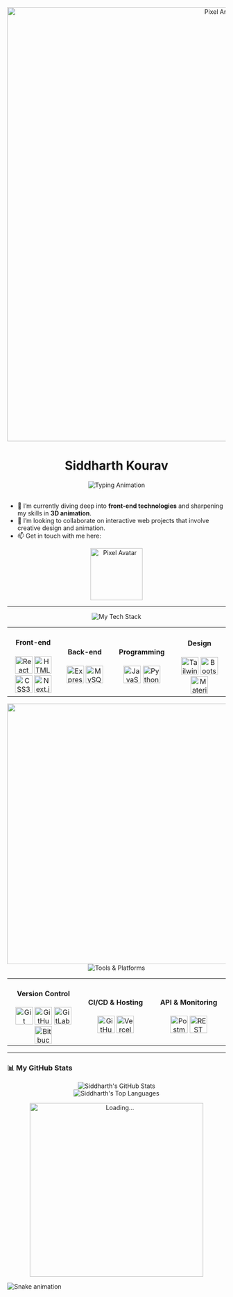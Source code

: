<div align="center">
  <!-- Pixel Art Banner -->
  <img src="https://raw.githubusercontent.com/MAiiialen/Maiiialen/master/resources/header_black.gif" width="1000" alt="Pixel Art Banner"/>
</div>

<h1 align="center">Siddharth Kourav</h1>

<div align="center">
  <!-- Typing Animation with Pixel Font -->
  <img src="https://readme-typing-svg.demolab.com?font=Press+Start+2P&size=18&duration=4000&pause=500&color=03A062&center=true&vCenter=true&width=500&lines=Full+Stack+Developer;3D+Designer;Open+Source+Contributor;Pixel+Art+Enthusiast" alt="Typing Animation"/>
</div>

<br>

- 🌱 I’m currently diving deep into **front-end technologies** and sharpening my skills in **3D animation**.  
- 👯 I’m looking to collaborate on interactive web projects that involve creative design and animation.  
- 📫 Get in touch with me here:  

<p align="center">
  <img src="https://raw.githubusercontent.com/Tiny-Foxes/Pixel-Art-Icons/main/Icons/dev.png" width="120" alt="Pixel Avatar"/>
</p>

---

<div align="center">
  <img src="https://readme-typing-svg.demolab.com?font=Press+Start+2P&size=18&duration=4000&pause=500&color=3397F7&center=true&vCenter=true&width=500&lines=My+Tech+Stack" alt="My Tech Stack"/>
</div>

<!-- Tech Stack with Pixel Icons -->
<table align="center">
  <tr>
    <td align="center" width="150">
      <h4 align="center">Front-end</h4>
      <img src="https://raw.githubusercontent.com/Tiny-Foxes/Pixel-Art-Icons/main/Icons/react.png" width="40" title="React"/>
      <img src="https://raw.githubusercontent.com/Tiny-Foxes/Pixel-Art-Icons/main/Icons/html.png" width="40" title="HTML5"/>
      <img src="https://raw.githubusercontent.com/Tiny-Foxes/Pixel-Art-Icons/main/Icons/css.png" width="40" title="CSS3"/>
      <img src="https://raw.githubusercontent.com/Tiny-Foxes/Pixel-Art-Icons/main/Icons/next.png" width="40" title="Next.js"/>
    </td>
    <td align="center" width="150">
      <h4 align="center">Back-end</h4>
      <img src="https://raw.githubusercontent.com/Tiny-Foxes/Pixel-Art-Icons/main/Icons/express.png" width="40" title="Express.js"/>
      <img src="https://raw.githubusercontent.com/Tiny-Foxes/Pixel-Art-Icons/main/Icons/mysql.png" width="40" title="MySQL"/>
    </td>
    <td align="center" width="150">
      <h4 align="center">Programming</h4>
      <img src="https://raw.githubusercontent.com/Tiny-Foxes/Pixel-Art-Icons/main/Icons/javascript.png" width="40" title="JavaScript"/>
      <img src="https://raw.githubusercontent.com/Tiny-Foxes/Pixel-Art-Icons/main/Icons/python.png" width="40" title="Python"/>
    </td>
    <td align="center" width="150">
      <h4 align="center">Design</h4>
      <img src="https://raw.githubusercontent.com/Tiny-Foxes/Pixel-Art-Icons/main/Icons/tailwind.png" width="40" title="Tailwind CSS"/>
      <img src="https://raw.githubusercontent.com/Tiny-Foxes/Pixel-Art-Icons/main/Icons/bootstrap.png" width="40" title="Bootstrap"/>
      <img src="https://raw.githubusercontent.com/Tiny-Foxes/Pixel-Art-Icons/main/Icons/materialui.png" width="40" title="Material UI"/>
    </td>
  </tr>
</table>

<div align="center">
  <img src="https://raw.githubusercontent.com/Tiny-Foxes/Pixel-Art-Icons/main/Dividers/divider.gif" width="600"/>
</div>

<div align="center">
  <img src="https://readme-typing-svg.demolab.com?font=Press+Start+2P&size=18&duration=4000&pause=500&color=3397F7&center=true&vCenter=true&width=500&lines=Tools+%26+Platforms" alt="Tools & Platforms"/>
</div>

<table align="center">
  <tr>
    <td align="center" width="170">
      <h4 align="center">Version Control</h4>
      <img src="https://raw.githubusercontent.com/Tiny-Foxes/Pixel-Art-Icons/main/Icons/git.png" width="40" title="Git"/>
      <img src="https://raw.githubusercontent.com/Tiny-Foxes/Pixel-Art-Icons/main/Icons/github.png" width="40" title="GitHub"/>
      <img src="https://raw.githubusercontent.com/Tiny-Foxes/Pixel-Art-Icons/main/Icons/gitlab.png" width="40" title="GitLab"/>
      <img src="https://raw.githubusercontent.com/Tiny-Foxes/Pixel-Art-Icons/main/Icons/bitbucket.png" width="40" title="Bitbucket"/>
    </td>
    <td align="center" width="170">
      <h4 align="center">CI/CD & Hosting</h4>
      <img src="https://raw.githubusercontent.com/Tiny-Foxes/Pixel-Art-Icons/main/Icons/githubactions.png" width="40" title="GitHub Actions"/>
      <img src="https://raw.githubusercontent.com/Tiny-Foxes/Pixel-Art-Icons/main/Icons/vercel.png" width="40" title="Vercel"/>
    </td>
    <td align="center" width="170">
      <h4 align="center">API & Monitoring</h4>
      <img src="https://raw.githubusercontent.com/Tiny-Foxes/Pixel-Art-Icons/main/Icons/postman.png" width="40" title="Postman"/>
      <img src="https://raw.githubusercontent.com/Tiny-Foxes/Pixel-Art-Icons/main/Icons/api.png" width="40" title="REST API"/>
    </td>
  </tr>
</table>

---

### 📊 My GitHub Stats

<p align="center">
  <img src="https://github-readme-stats.vercel.app/api?username=Siddharth8912&show_icons=true&theme=dracula" alt="Siddharth's GitHub Stats"/>
  <br/>
  <img src="https://github-readme-stats.vercel.app/api/top-langs/?username=Siddharth8912&layout=compact&langs_count=8&theme=dracula" alt="Siddharth's Top Languages"/>
</p>

<div align="center">
  <img src="https://raw.githubusercontent.com/Tiny-Foxes/Pixel-Art-Icons/main/Dividers/loading.gif" width="400" alt="Loading..."/>
</div>

<!-- Snake Contribution Graph -->
![Snake animation](https://github.com/Siddharth8912/Siddharth8912/blob/output/github-contribution-grid-snake.svg)
